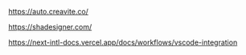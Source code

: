 https://auto.creavite.co/

https://shadesigner.com/

https://next-intl-docs.vercel.app/docs/workflows/vscode-integration